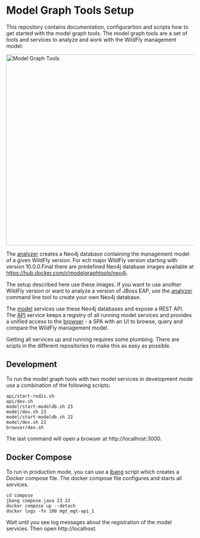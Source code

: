 # Model Graph Tools Setup

This repository contains documentation, configurartion and scripts how to get started with the model graph tools. The model graph tools are a set of tools and services to analyze and work with the WildFly management model:

<img src="https://model-graph-tools.github.io/img/tools.svg" alt="Model Graph Tools" width="512" />

The [analyzer](https://github.com/model-graph-tools/analyzer) creates a Neo4j database containing the management model of a given WildFly version. For ech major WildFly version starting with version 10.0.0.Final there are predefined Neo4j database images available at https://hub.docker.com/r/modelgraphtools/neo4j. 

The setup described here use these images. If you want to use another WildFly version or want to analyze a version of JBoss EAP, use the [analyzer](https://github.com/model-graph-tools/analyzer) command line tool to create your own Neo4j database. 

The [model](https://github.com/model-graph-tools/model) services use these Neo4j databases and expose a REST API. The [API](https://github.com/model-graph-tools/api) service keeps a registry of all running model services and provides a unified access to the [browser](https://github.com/model-graph-tools/browser) - a SPA with an UI to browse, query and compare the WildFly management model.

Getting all services up and running requires some plumbing. There are scipts in the different repositories to make this as easy as possible.   

## Development

To run the model graph tools with two model services in development mode use a combination of the following scripts:

```shell
api/start-redis.sh
api/dev.sh
model/start-modeldb.sh 23
model/dev.sh 23
model/start-modeldb.sh 22
model/dev.sh 22
browser/dev.sh
```

The last command will open a browser at http://localhost:3000. 

## Docker Compose

To run in production mode, you can use a [jbang](https://www.jbang.dev/) script which creates a Docker compose file. The docker compose file configures and starts all services. 

```shell
cd compose
jbang compose.java 23 22
docker compose up --detach
docker logs -fn 100 mgt_mgt-api_1
```

Wait until you see log messages about the registration of the model services. Then open http://localhost.
